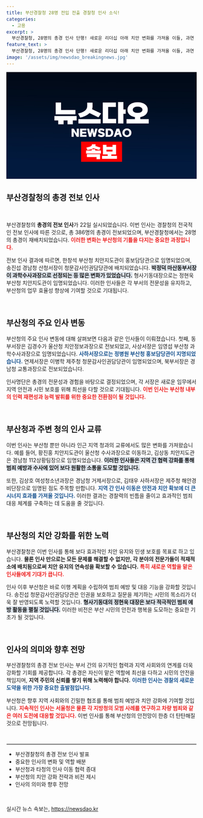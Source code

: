 ```yaml
---
title: 부산경찰청 28명 전입 전출 경찰청 인사 소식!
categories:
  - 고용
excerpt: >
  부산경찰청, 28명의 총경 인사 단행! 새로운 리더십 아래 치안 변화를 가져올 이들, 과연 어떤 혁신을 선보일지 주목된다.
feature_text: >
  부산경찰청, 28명의 총경 인사 단행! 새로운 리더십 아래 치안 변화를 가져올 이들, 과연 어떤 혁신을 선보일지 주목된다.
image: '/assets/img/newsdao_breakingnews.jpg'
---
```


<p><img src="/assets/img/newsdao_breakingnews.jpg" alt="koreaapp 속보" /></p>

<h2 data-ke-size="size26">부산경찰청의 총경 전보 인사</h2>

<p data-ke-size="size16">&nbsp;</p>

<p>부산경찰청의 <b>총경의 전보 인사</b>가 22일 실시되었습니다. 이번 인사는 경찰청의 전국적인 전보 인사에 따른 것으로, 총 386명의 총경이 전보되었으며, 부산경찰청에서는 28명의 총경이 재배치되었습니다. <b><span style="color: #ee2323;">이러한 변화는 부산청의 기틀을 다지는 중요한 과정입니다.</span></b></p>

<p>전보 인사 결과에 따르면, 한창석 부산청 치안지도관이 홍보담당관으로 임명되었으며, 송진섭 경남청 산청서장이 청문감사인권담당관에 배치되었습니다. <b><span style="background-color: #21538527;">박정덕 마산동부서장이 과학수사과장으로 선정되는 등 많은 변화가 있었습니다.</span></b> 형사기동대장으로는 정현욱 부산청 치안지도관이 임명되었습니다. 이러한 인사들은 각 부서의 전문성을 유지하고, 부산청의 업무 효율성 향상에 기여할 것으로 기대됩니다.</p>

<p data-ke-size="size16">&nbsp;</p>

<h2 data-ke-size="size26">부산청의 주요 인사 변동</h2>

<p>부산청의 주요 인사 변동에 대해 살펴보면 다음과 같은 인사들이 이뤄졌습니다. 첫째, 동부서장은 김경수가 울산청 치안정보과장으로 전보되었고, 사상서장은 임영섭 부산청 과학수사과장으로 임명되었습니다. <b><span style="color: #1a5490;">사하서장으로는 정병원 부산청 홍보담당관이 지명되었습니다.</span></b> 연제서장은 이병학 제주청 청문감사인권담당관이 임명되었으며, 북부서장은 경남청 교통과장으로 전보되었습니다.</p>

<p>인사명단은 총경의 전문성과 경험을 바탕으로 결정되었으며, 각 서장은 새로운 임무에서 지역 안전과 시민 보호를 위해 최선을 다할 것으로 기대됩니다. <b><span style="color: #ee2323;">이번 인사는 부산청 내부의 인력 재편성과 능력 발휘를 위한 중요한 전환점이 될 것입니다.</span></b></p>

<p data-ke-size="size16">&nbsp;</p>

<h2 data-ke-size="size26">부산청과 주변 청의 인사 교류</h2>

<p>이번 인사는 부산청 뿐만 아니라 인근 지역 청과의 교류에서도 많은 변화를 가져왔습니다. 예를 들어, 황진홍 치안지도관이 울산청 수사과장으로 이동하고, 김상동 치안지도관은 경남청 112상황팀장으로 임명되었습니다. <b><span style="background-color: #21538527;">이러한 인사들은 지역 간 협력 강화를 통해 범죄 예방과 수사에 있어 보다 원활한 소통을 도모할 것입니다.</span></b> </p>

<p>또한, 김상호 여성청소년과장은 경남청 거제서장으로, 김태우 사하서장은 제주청 해안경비단장으로 임명된 점도 주목할 만합니다. <b><span style="color: #1a5490;">지역 간 인사 이동은 안전과 치안 확보에 더 큰 시너지 효과를 가져올 것입니다.</span></b> 이러한 결과는 경찰력의 빈틈을 줄이고 효과적인 범죄 대응 체계를 구축하는 데 도움을 줄 것입니다.</p>

<p data-ke-size="size16">&nbsp;</p>

<h2 data-ke-size="size26">부산청의 치안 강화를 위한 노력</h2>

<p>부산경찰청은 이번 인사를 통해 보다 효과적인 치안 유지와 민생 보호를 목표로 하고 있습니다. <b>물론 인사 만으로는 모든 문제를 해결할 수 없지만, 각 분야의 전문가들이 적재적소에 배치됨으로써 치안 유지의 연속성을 확보할 수 있습니다.</b> <b><span style="color: #ee2323;">특히 새로운 역할을 맡은 인사들에게 기대가 큽니다.</span></b> </p>

<p>인사 이후 부산청은 바로 이행 계획을 수립하여 범죄 예방 및 대응 기능을 강화할 것입니다. 송진섭 청문감사인권담당관은 인권을 보호하고 질문을 제기하는 시민의 목소리가 더욱 잘 반영되도록 노력할 것입니다. <b><span style="background-color: #21538527;">형사기동대의 정현욱 대장은 보다 적극적인 범죄 예방 활동을 펼칠 것입니다.</span></b> 이러한 비전은 부산 시민의 안전과 행복을 도모하는 중요한 기초가 될 것입니다.</p>

<p data-ke-size="size16">&nbsp;</p>

<h2 data-ke-size="size26">인사의 의미와 향후 전망</h2>

<p>부산경찰청의 총경 전보 인사는 부서 간의 유기적인 협력과 지역 사회와의 연계를 더욱 강화할 기회를 제공합니다. 각 총경은 자신이 맡은 역할에 최선을 다하고 시민의 안전을 책임지며, <b>지역 주민의 신뢰를 쌓기 위해 노력해야 합니다.</b> <b><span style="color: #1a5490;">이러한 인사는 경찰의 새로운 도약을 위한 가장 중요한 출발점입니다.</span></b></p>

<p>부산청은 향후 지역 사회와의 긴밀한 협조를 통해 범죄 예방과 치안 강화에 기여할 것입니다. <b><span style="color: #ee2323;">지속적인 인사는 서울청은 물론 각 지방청의 모범 사례를 연구하고 차량 범죄와 같은 여러 도전에 대응할 것입니다.</span></b> 이번 인사를 통해 부산청의 안전망이 한층 더 탄탄해질 것으로 전망됩니다.</p>

<p data-ke-size="size16">&nbsp;</p>

<hr style="border:1px solid #d0d0d0"/>

<ul>
  <li>부산경찰청의 총경 전보 인사 발표</li>
  <li>중요한 인사의 변화 및 역할 배분</li>
  <li>부산청과 타청의 인사 이동 협력 증대</li>
  <li>부산청의 치안 강화 전략과 비전 제시</li>
  <li>인사의 의미와 향후 전망</li>
</ul>

<p data-ke-size="size16">&nbsp;</p>
실시간 뉴스 속보는, <a href="https://newsdao.kr" rel="dofollow">https://newsdao.kr</a>



